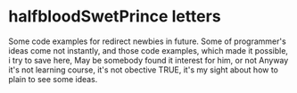 # halfbloodSwetPrince letters

Some code examples for redirect newbies in future.
Some of programmer's ideas come not instantly, and those code examples, which made it possible, i try to save here, May be somebody found it interest for him, or not
Anyway it's not learning course, it's not obective TRUE, it's my sight about how to plain to see some ideas. 
